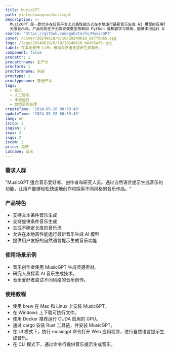 ```yaml
---
title: MusicGPT
path: yinlechuangzuo/musicgpt
description: >-
  MusicGPT 是一款允许在任何平台上以高性能方式在本地运行最新音乐生成 AI 模型的应用程序。它支持文本条件音乐生成、旋律条件音乐生成以及不确定长度 /
  无限音乐流。产品优势在于无需安装重型依赖如 Python 或机器学习框架，能够本地运行 AI 模型，提供自然语言提示生成音乐的功能。
source: 'https://github.com/gabotechs/MusicGPT'
cover: /cover/20240610/6/10/20240610_b87f9b65.jpg
logo: /logo/20240610/6/10/20240610_bed85af9.jpg
label: 在本地使用 LLMs 根据自然语言提示生成音乐。
component: false
procattr: 1
procattrname: 生产力
procform: 1
procformname: 网站
proctype: 1
proctypename: 普通产品
tags:
  - 音乐
  - 人工智能
  - 本地运行
  - 自然语言处理
createTime: '2024-05-28 08:39:49'
updateTime: '2024-05-28 08:39:49'
lang: en
isicp: 2
isqian: 2
iswx: 2
isqq: 2
iscom: 2
price: 免费
catname: 音乐
---
```




### 需求人群
"MusicGPT 适合音乐爱好者、创作者和研究人员。通过自然语言提示生成音乐的功能，让用户能够轻松快速地创作和探索不同风格的音乐作品。"

### 产品特色
* 支持文本条件音乐生成
* 支持旋律条件音乐生成
* 生成不确定长度的音乐流
* 允许在本地高性能运行最新音乐生成 AI 模型
* 提供用户友好的自然语言提示生成音乐功能

### 使用场景示例
* 音乐创作者使用 MusicGPT 生成灵感素材。
* 研究人员探索 AI 音乐生成技术。
* 音乐爱好者尝试不同风格的音乐创作。

### 使用教程
* 使用 brew 在 Mac 和 Linux 上安装 MusicGPT。
* 在 Windows 上下载可执行文件。
* 使用 Docker 推荐运行 CUDA 启用的 GPU。
* 通过 cargo 安装 Rust 工具链，并安装 MusicGPT。
* 在 UI 模式下，执行 musicgpt 命令打开 Web 应用程序，进行自然语言提示生成音乐。
* 在 CLI 模式下，通过命令行提供音乐提示生成音乐。

  
